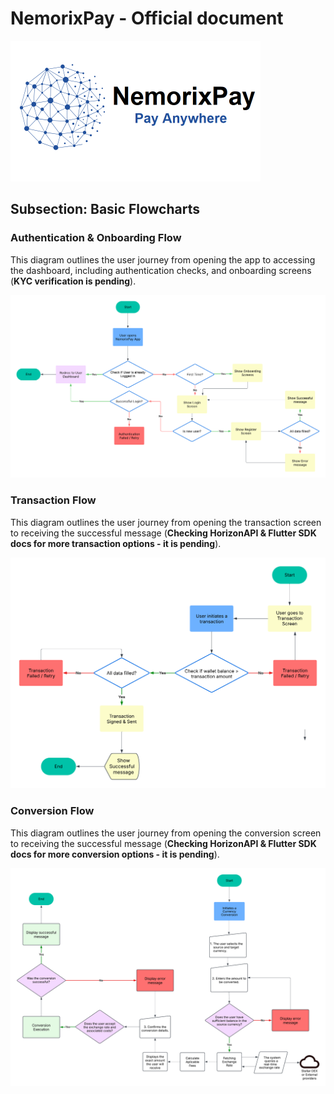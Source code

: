 
# NemorixPay - Official document

<p align="left"></p>

<p align="left">
  <img src="https://github.com/nemorixpay/NemorixPay-Readme/blob/main/img/Logo%20Nemorix.png" width="400" title="NemorixPay logo">
</p>

## Subsection: Basic Flowcharts

### Authentication & Onboarding Flow

This diagram outlines the user journey from opening the app to accessing the dashboard, including authentication checks, and onboarding screens (**KYC verification is pending**).

<p align="center">
  <img src="https://github.com/nemorixpay/NemorixPay-Readme/blob/main/img/authentication_flow.png" width="700" title="Authentication flowchart">
</p>

### Transaction Flow 

This diagram outlines the user journey from opening the transaction screen to receiving the successful message (**Checking HorizonAPI & Flutter SDK docs for more transaction options - it is pending**).

<p align="center">
  <img src="https://github.com/nemorixpay/NemorixPay-Readme/blob/main/img/Transactions.png" width="700" title="Transaction flowchart">
</p>

### Conversion Flow 

This diagram outlines the user journey from opening the conversion screen to receiving the successful message (**Checking HorizonAPI & Flutter SDK docs for more conversion options - it is pending**).

<p align="center">
  <img src="https://github.com/nemorixpay/NemorixPay-Readme/blob/main/img/CurrencyConversion.png" width="700" title="Conversion flowchart">
</p>
